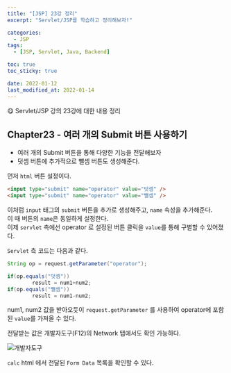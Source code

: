 ```yaml
---
title: "[JSP] 23강 정리"
excerpt: "Servlet/JSP를 학습하고 정리해보자!"

categories:
  - JSP
tags:
  - [JSP, Servlet, Java, Backend]

toc: true
toc_sticky: true

date: 2022-01-12
last_modified_at: 2022-01-14
---
```


😋 Servlet/JSP 강의 23강에 대한 내용 정리

## Chapter23 - 여러 개의 Submit 버튼 사용하기

- 여러 개의 Submit 버튼을 통해 다양한 기능을 전달해보자
- 덧셈 버튼에 추가적으로 뺄셈 버튼도 생성해준다.

먼저 `html` 버튼 설정이다.

```html
<input type="submit" name="operator" value="덧셈" />
<input type="submit" name="operator" value="뺄셈" />
```

이처럼 `input` 태그의 `submit` 버튼을 추가로 생성해주고, `name` 속성을 추가해준다.  
이 때 버튼의 `name`은 동일하게 설정한다.  
이제 `servlet` 측에선 operator 로 설정된 버튼 클릭을 `value`를 통해 구별할 수 있어졌다.

`Servlet` 측 코드는 다음과 같다.

```java
String op = request.getParameter("operator");

if(op.equals("덧셈"))
		result = num1+num2;
if(op.equals("뺄셈"))
		result = num1-num2;
```

num1, num2 값을 받아오듯이 `request.getParameter` 를 사용하여 operator에 포함된 `value`를 가져올 수 있다.

전달받는 값은 개발자도구(F12)의 Network 탭에서도 확인 가능하다.

<img src="https://user-images.githubusercontent.com/47810773/149052990-8b3f64f5-5344-42ba-b470-ea5f90922bcd.JPG" alt="개발자도구">

`calc` html 에서 전달된 `Form Data` 목록을 확인할 수 있다.

